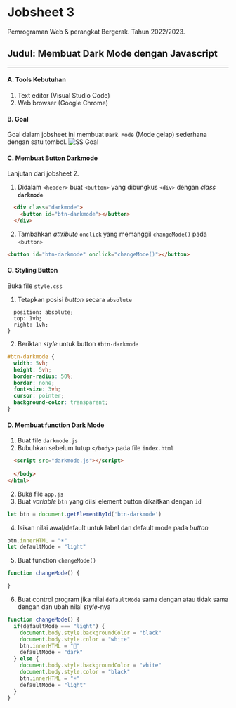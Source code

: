 # Jobsheet 3
Pemrograman Web & perangkat Bergerak. 
Tahun 2022/2023.

## Judul: Membuat Dark Mode dengan Javascript
---
#### A. Tools Kebutuhan
1. Text editor (Visual Studio Code)
2. Web browser (Google Chrome)

#### B. Goal
Goal dalam jobsheet ini membuat `Dark Mode` (Mode gelap) sederhana dengan satu tombol.
![SS Goal](/pw-tokoonline/ss/ss-jobsheet-3.gif)

#### C. Membuat Button Darkmode
Lanjutan dari jobsheet 2.

1. Didalam `<header>` buat `<button>` yang dibungkus `<div>` dengan *class* **`darkmode`**
```html
  <div class="darkmode">
    <button id="btn-darkmode"></button>
  </div>
```
2. Tambahkan *attribute*  `onclick` yang memanggil `changeMode()` pada `<button>`
```html
<button id="btn-darkmode" onclick="changeMode()"></button>
```

#### C. Styling Button
Buka file `style.css`
1. Tetapkan posisi *button* secara `absolute`
```cssheader .darkmode {
  position: absolute;
  top: 1vh;
  right: 1vh;
}
```
2. Beriktan *style* untuk button `#btn-darkmode`
```css
#btn-darkmode {
  width: 5vh;
  height: 5vh;
  border-radius: 50%;
  border: none;
  font-size: 3vh;
  cursor: pointer;
  background-color: transparent;
}
```

#### D. Membuat function Dark Mode
1. Buat file `darkmode.js`
2. Bubuhkan sebelum tutup `</body>` pada file `index.html`
```html
  <script src="darkmode.js"></script>
  
  </body>
</html>
```
2. Buka file `app.js`
3. Buat *variable* `btn` yang diisi element button dikaitkan dengan `id`
```js
let btn = document.getElementById('btn-darkmode')
```
4. Isikan nilai awal/default untuk label dan default mode pada *button*
```js
btn.innerHTML = "☀️"
let defaultMode = "light"
```
5. Buat function `changeMode()`
```js
function changeMode() {

}
```
6. Buat control program jika nilai `defaultMode` sama dengan atau tidak sama dengan dan ubah nilai *style*-nya
```js
function changeMode() {
  if(defaultMode === "light") {
    document.body.style.backgroundColor = "black"
    document.body.style.color = "white"
    btn.innerHTML = "🌙"
    defaultMode = "dark"
  } else {
    document.body.style.backgroundColor = "white"
    document.body.style.color = "black"
    btn.innerHTML = "☀️"
    defaultMode = "light"
  }
}
```